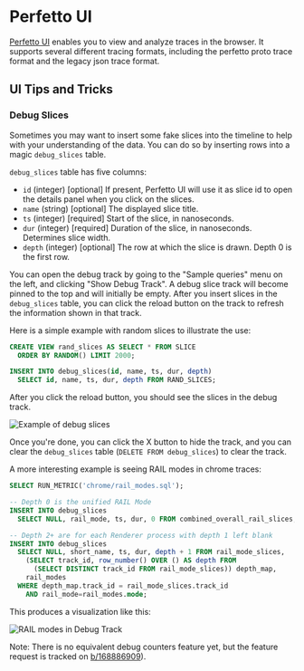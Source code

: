 # Perfetto UI

[Perfetto UI](https://ui.perfetto.dev) enables you to view and analyze traces in
the browser. It supports several different tracing formats, including the
perfetto proto trace format and the legacy json trace format.

## UI Tips and Tricks

### Debug Slices

Sometimes you may want to insert some fake slices into the timeline to help
with your understanding of the data. You can do so by inserting rows into a
magic `debug_slices` table.

`debug_slices` table has five columns:

* `id` (integer) [optional] If present, Perfetto UI will use it as slice id to
  open the details panel when you click on the slices.
* `name` (string) [optional] The displayed slice title.
* `ts` (integer) [required] Start of the slice, in nanoseconds.
* `dur` (integer) [required] Duration of the slice, in nanoseconds. Determines
  slice width.
* `depth` (integer) [optional] The row at which the slice is drawn. Depth 0 is
  the first row.

You can open the debug track by going to the "Sample queries" menu on the
left, and clicking "Show Debug Track". A debug slice track will become pinned to
the top and will initially be empty. After you insert slices in the
`debug_slices` table, you can click the reload button on the track to refresh
the information shown in that track.

Here is a simple example with random slices to illustrate the use:

```sql
CREATE VIEW rand_slices AS SELECT * FROM SLICE
  ORDER BY RANDOM() LIMIT 2000;

INSERT INTO debug_slices(id, name, ts, dur, depth)
  SELECT id, name, ts, dur, depth FROM RAND_SLICES;
```

After you click the reload button, you should see the slices in the debug track.

![Example of debug slices](/docs/images/debug-slices-random.png)

Once you're done, you can click the X button to hide the track, and you can
clear the `debug_slices` table (`DELETE FROM debug_slices`) to clear the track.

A more interesting example is seeing RAIL modes in chrome traces:

```sql
SELECT RUN_METRIC('chrome/rail_modes.sql');

-- Depth 0 is the unified RAIL Mode
INSERT INTO debug_slices
  SELECT NULL, rail_mode, ts, dur, 0 FROM combined_overall_rail_slices;

-- Depth 2+ are for each Renderer process with depth 1 left blank
INSERT INTO debug_slices
  SELECT NULL, short_name, ts, dur, depth + 1 FROM rail_mode_slices,
    (SELECT track_id, row_number() OVER () AS depth FROM
      (SELECT DISTINCT track_id FROM rail_mode_slices)) depth_map,
    rail_modes
  WHERE depth_map.track_id = rail_mode_slices.track_id
    AND rail_mode=rail_modes.mode;
```

This produces a visualization like this:

![RAIL modes in Debug Track](/docs/images/rail-mode-debug-slices.png)

Note: There is no equivalent debug counters feature yet, but the feature request
is tracked on [b/168886909](http://b/168886909)).

